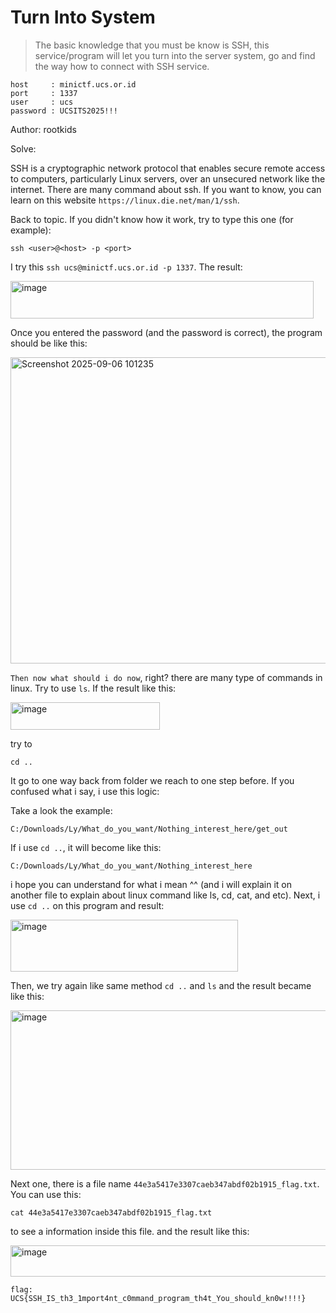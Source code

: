 # Turn Into System
> The basic knowledge that you must be know is SSH, this service/program will let you turn into the server system, go and find the way how to connect with SSH service.

```
host     : minictf.ucs.or.id
port     : 1337
user     : ucs
password : UCSITS2025!!!
```
Author: rootkids

Solve:

SSH is a cryptographic network protocol that enables secure remote access to computers, particularly Linux servers, over an unsecured network like the internet. There are many command about ssh. If you want to know, 
you can learn on this website `https://linux.die.net/man/1/ssh`.

Back to topic. If you didn't know how it work, try to type this one (for example):

```
ssh <user>@<host> -p <port>
```

I try this `ssh ucs@minictf.ucs.or.id -p 1337`. The result:

<img width="485" height="60" alt="image" src="https://github.com/user-attachments/assets/b12ef714-ee24-4c38-9acb-e6ebf423c9a9" />

Once you entered the password (and the password is correct), the program should be like this:

<img width="751" height="490" alt="Screenshot 2025-09-06 101235" src="https://github.com/user-attachments/assets/dbc58080-fb89-485a-b98c-b9792735d53a" />

`Then now what should i do now`, right? there are many type of commands in linux. Try to use `ls`. If the result like this:

<img width="239" height="44" alt="image" src="https://github.com/user-attachments/assets/9a1e427a-ec76-4f78-b79d-3762796f4389" />

try to 
```
cd ..
```
It go to one way back from folder we reach to one step before. If you confused what i say, i use this logic: 

Take a look the example: 
```
C:/Downloads/Ly/What_do_you_want/Nothing_interest_here/get_out
```
If i use `cd ..`, it will become like this:
```
C:/Downloads/Ly/What_do_you_want/Nothing_interest_here
```
i hope you can understand for what i mean ^^ (and i will explain it on another file to explain about linux command like ls, cd, cat, and etc). Next, i use `cd ..` on this program and result:

<img width="364" height="83" alt="image" src="https://github.com/user-attachments/assets/e5b0e3f9-5faf-47e9-a307-b9c711ff5558" />

Then, we try again like same method `cd ..` and `ls` and the result became like this:

<img width="607" height="255" alt="image" src="https://github.com/user-attachments/assets/966f1a68-e024-4d9e-a5c3-41a732105f16" />

Next one, there is a file name `44e3a5417e3307caeb347abdf02b1915_flag.txt`. You can use this:
```
cat 44e3a5417e3307caeb347abdf02b1915_flag.txt
```
to see a information inside this file. and the result like this:

<img width="812" height="50" alt="image" src="https://github.com/user-attachments/assets/293a0a10-90cf-4207-a45a-6e4f6f79c4a0" />

```
flag: UCS{SSH_IS_th3_1mport4nt_c0mmand_program_th4t_You_should_kn0w!!!!}
```

